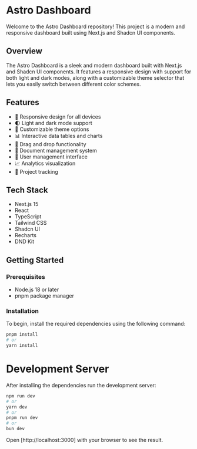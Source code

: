 # Astro Dashboard
Welcome to the Astro Dashboard repository! This project is a modern and responsive dashboard built using Next.js and Shadcn UI components.

## Overview

The Astro Dashboard is a sleek and modern dashboard built with Next.js and Shadcn UI components. It features a responsive design with support for both light and dark modes, along with a customizable theme selector that lets you easily switch between different color schemes.

## Features

- 📱 Responsive design for all devices
- 🌓 Light and dark mode support
- 🎨 Customizable theme options
- 📊 Interactive data tables and charts
- 🔄 Drag and drop functionality
- 📁 Document management system
- 👥 User management interface
- 📈 Analytics visualization
- 🎯 Project tracking

## Tech Stack

- Next.js 15
- React
- TypeScript
- Tailwind CSS
- Shadcn UI
- Recharts
- DND Kit

## Getting Started

### Prerequisites

- Node.js 18 or later
- pnpm package manager

### Installation

To begin, install the required dependencies using the following command:

```bash
pnpm install
# or
yarn install
```

# Development Server

After installing the dependencies run the development server:

```bash
npm run dev
# or
yarn dev
# or
pnpm run dev
# or
bun dev
```

Open [http://localhost:3000] with your browser to see the result.
